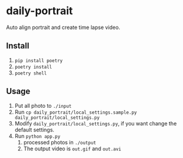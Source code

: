 # daily-portrait

Auto align portrait and create time lapse video.

## Install

1. `pip install poetry`
2. `poetry install`
3. `poetry shell`

## Usage

1. Put all photo to `./input`
2. Run `cp daily_portrait/local_settings.sample.py daily_portrait/local_settings.py`
3. Modify `daily_portrait/local_settings.py`, if you want change the default settings.
4. Run `python app.py`
   1. processed photos in `./output`
   2. The output video is `out.gif` and `out.avi`

